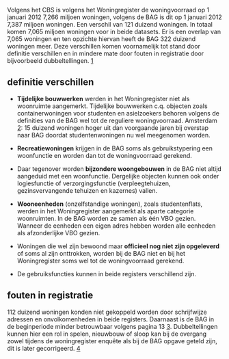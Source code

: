 Volgens het CBS is volgens het Woningregister de woningvoorraad op 1
januari 2012 7,266 miljoen woningen, volgens de BAG is dit op 1 januari
2012 7,387 miljoen woningen. Een verschil van 121 duizend woningen. In
totaal komen 7,065 miljoen woningen voor in beide datasets. Er is een
overlap van 7,065 woningen en ten opzichte hiervan heeft de BAG 322
duizend woningen meer. Deze verschillen komen voornamelijk tot stand
door definitie verschillen en in mindere mate door fouten in registratie
door bijvoorbeeld dubbeltellingen.
[1](https://www.cbs.nl/nl-nl/onze-diensten/methoden/onderzoeksomschrijvingen/aanvullende%20onderzoeksbeschrijvingen/trendbreuk-woningvoorraad)

## definitie verschillen

-   **Tijdelijke bouwwerken** werden in het Woningregister niet als
    woonruimte aangemerkt. Tijdelijke bouwwerken c.q. objecten zoals
    containerwoningen voor studenten en asielzoekers behoren volgens de
    definities van de BAG wel tot de reguliere woningvoorraad. Amsterdam
    [2](https://www.amsterdam.nl/publish/pages/410516/wia_2015_factsheet_eerste_resultaten_woningmarkt_maart_2016.pdf):
    15 duizend woningen hoger uit dan voorgaande jaren bij overstap naar
    BAG doordat studentenwoningen nu wel meegenomen worden.

<!-- -->

-   **Recreatiewoningen** krijgen in de BAG soms als gebruikstypering
    een woonfunctie en worden dan tot de woningvoorraad gerekend.

<!-- -->

-   Daar tegenover worden **bijzondere woongebouwen** in de BAG niet
    altijd aangeduid met een woonfunctie. Dergelijke objecten kunnen ook
    onder logiesfunctie of verzorgingsfunctie (verpleegtehuizen,
    gezinsvervangende tehuizen en kazernes) vallen.

<!-- -->

-   **Wooneenheden** (onzelfstandige woningen), zoals studentenflats,
    werden in het Woningregister aangemerkt als aparte categorie
    woonruimten. In de BAG worden ze samen als één VBO gezien. Wanneer
    de eenheden een eigen adres hebben worden alle eenheden als
    afzonderlijke VBO gezien.

<!-- -->

-   Woningen die wel zijn bewoond maar **officieel nog niet zijn
    opgeleverd** of soms al zijn onttrokken, worden bij de BAG niet en
    bij het Woningregister soms wel tot de woningvoorraad gerekend.

<!-- -->

-   De gebruiksfuncties kunnen in beide registers verschillend zijn.

## fouten in registratie

112 duizend woningen konden niet gekoppeld worden door schrijfwijze
adressen en onvolkomenheden in beide registers. Daarnaast is de BAG in
de beginperiode minder betrouwbaar volgens pagina 13
[3](https://gelderland.stateninformatie.nl/document/3962075/1/bijlage_6,_Wonen_in_Gelderland_2015,_Begroting_2016_(PS2015-616)).
Dubbeltellingen kunnen hier een rol in spelen, nieuwbouw of sloop kan
bij de overgang zowel tijdens de woningregister enquête als bij de BAG
opgave geteld zijn, dit is later gecorrigeerd.
[4](https://www.cbs.nl/nl-nl/deelnemers-enquetes/deelnemers-enquetes/decentrale-overheden/vastgoed-overheden/basisregistraties-adressen-en-gebouwen--bag--)